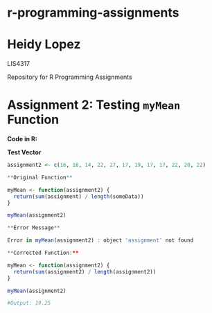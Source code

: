# r-programming-assignments

# Heidy Lopez

LIS4317

Repository for R Programming Assignments

# Assignment 2: Testing `myMean` Function

**Code in R:**

**Test Vector**
```r
assignment2 <- c(16, 18, 14, 22, 27, 17, 19, 17, 17, 22, 20, 22)

**Original Function**

myMean <- function(assignment2) {
  return(sum(assignment) / length(someData))
}

myMean(assignment2)

**Error Message**

Error in myMean(assignment2) : object 'assignment' not found

**Corrected Function:**

myMean <- function(assignment2) {
  return(sum(assignment2) / length(assignment2))
}

myMean(assignment2)

#Output: 19.25
